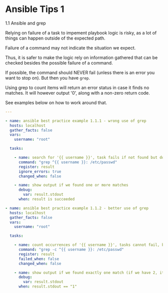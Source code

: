# Ansible Tips 1

1.1 Ansible and grep

Relying on failure of a task to impement playbook logic is risky, as a lot of things can happen outside of the expected path.

Failure of a command may not indicate the situation we expect.

Thus, it is safer to make the logic rely on information gathered that can be checked besides the possible failure of a command.

If possible, the command should NEVER fail (unless there is an error you want to stop on). But then you have `grep`.

Using grep to count items will return an error status in case it finds no matches. It will however output '0', along with a non-zero return code.

See examples below on how to work around that.

```yaml
---

- name: ansible best practice example 1.1.1 - wrong use of grep
  hosts: localhost
  gather_facts: false
  vars:
    username: "root"

  tasks:

    - name: search for '{{ username }}', task fails if not found but does not fail the run
      command: "grep ^{{ username }}: /etc/passwd"
      register: result
      ignore_errors: true
      changed_when: false

    - name: show output if we found one or more matches
      debug:
        var: result.stdout
      when: result is succeeded

- name: ansible best practice example 1.1.2 - better use of grep
  hosts: localhost
  gather_facts: false
  vars:
    username: "root"

  tasks:

    - name: count occurrences of '{{ username }}', tasks cannot fail, but we expect a match count
      command: "grep -c ^{{ username }}: /etc/passwd"
      register: result
      failed_when: false
      changed_when: false

    - name: show output if we found exactly one match (if we have 2, it's a problem)
      debug:
        var: result.stdout
      when: result.stdout == "1"

```
